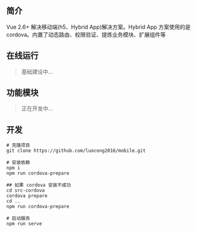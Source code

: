 ## 简介
Vue 2.6+ 解决移动端(h5、Hybrid App)解决方案。Hybrid App 方案使用的是 cordova。内置了动态路由、权限验证、提炼业务模块、扩展组件等

## 在线运行

> 基础建设中...

## 功能模块

> 正在开发中...


## 开发
```
# 克隆项目
git clone https://github.com/luocong2016/mobile.git

# 安装依赖
npm i
npm run cordova-prepare

## 如果 cordova 安装不成功
cd src-cordova
cordova prepare
cd ..
npm run cordova-prepare

# 启动服务
npm run serve
```